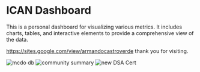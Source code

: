 # ICAN Dashboard

This is a personal dashboard for visualizing various metrics. It includes charts, tables, and interactive elements to provide a comprehensive view of the data.


https://sites.google.com/view/armandocastroverde
thank you for visiting.


![mcdo db](https://github.com/armancastroverde/ican_dashboard/assets/128390754/693cd7bc-c57c-4b40-a79b-1e25067c44e4)
![community summary](https://github.com/armancastroverde/ican_dashboard/assets/128390754/a5ee0531-080c-439c-9a31-784a44188f14)
![new DSA Cert](https://github.com/armancastroverde/ican_dashboard/assets/128390754/71fe103b-c08d-4b56-aa4f-e2127fa2fd33)
